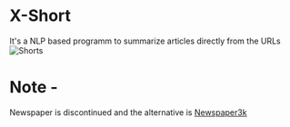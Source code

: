 # X-Short
It's a NLP based programm to summarize articles directly from the URLs
![Shorts](https://user-images.githubusercontent.com/74095699/183294785-7037e44e-0a8a-4b7d-b6dd-cec02316e13d.jpg)


# Note - 
Newspaper is discontinued and the alternative is <a href="https://newspaper.readthedocs.io/en/latest/" target="_blank">Newspaper3k</a>
